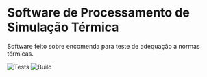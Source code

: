 # Software de Processamento de Simulação Térmica

Software feito sobre encomenda para teste de adequação a normas térmicas.

![Tests](https://github.com/edudiasvicentini/sim-term-process/actions/workflows/unit-test.yml/badge.svg)
![Build](https://github.com/edudiasvicentini/sim-term-process/actions/workflows/release.yml/badge.svg)
